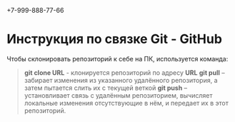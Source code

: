 +7-999-888-77-66
# Инструкция по связке Git - GitHub

Чтобы склонировать репозиторий к себе на ПК, используется команда: 
> **git clone URL** - клонируется репозиторий по адресу **URL** 
> **git pull** – забирает изменения из указанного удалённого репозитория, а затем пытается слить их с текущей веткой
> **git push** – установливает связь с удалённым репозиторием, вычисляет локальные изменения отсутствующие в нём, и передает их в этот репозиторий.